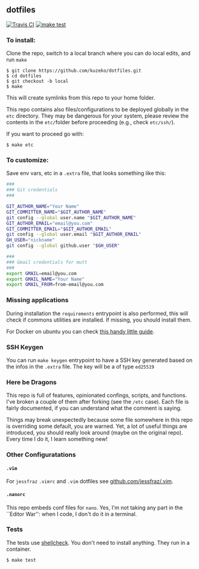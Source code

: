 ## dotfiles

[![Travis CI](https://travis-ci.org/kuzeko/dotfiles.svg?branch=master)](https://travis-ci.org/kuzeko/dotfiles)
[![make test](https://github.com/kuzeko/dotfiles/actions/workflows/make-test.yml/badge.svg)](https://github.com/kuzeko/dotfiles/actions/workflows/make-test.yml)

### To install:

Clone the repo, switch to a local branch where you can do local edits, and run `make`

```console
$ git clone https://github.com/kuzeko/dotfiles.git
$ cd dotfiles
$ git checkout -b local
$ make
```

This will create symlinks from this repo to your home folder.

This repo contains also files/configurations to be deployed globally in the `etc` directory.
They may be dangerous for your system, please review the contents in the `etc/`folder before proceeding (e.g., check `etc/ssh/`).

If you want to proceed go with:

```console
$ make etc
```


### To customize:

Save env vars, etc in a `.extra` file, that looks something like
this:

```bash
###
### Git credentials
###

GIT_AUTHOR_NAME="Your Name"
GIT_COMMITTER_NAME="$GIT_AUTHOR_NAME"
git config --global user.name "$GIT_AUTHOR_NAME"
GIT_AUTHOR_EMAIL="email@you.com"
GIT_COMMITTER_EMAIL="$GIT_AUTHOR_EMAIL"
git config --global user.email "$GIT_AUTHOR_EMAIL"
GH_USER="nickname"
git config --global github.user "$GH_USER"

###
### Gmail credentials for mutt
###
export GMAIL=email@you.com
export GMAIL_NAME="Your Name"
export GMAIL_FROM=from-email@you.com
```

### Missing applications

During installation the `requirements` entrypoint is also performed, this will check if commons utilities are installed.
If missing, you should install them.

For Docker on ubuntu you can check [this handy little guide](install_docker.md).


### SSH Keygen

You can run `make keygen` entrypoint to have a SSH key generated based on the infos in the `.extra` file.
The key will be a of type `ed25519`

### Here be Dragons

This repo is full of features, opinionated confings, scripts, and functions.
I've broken a couple of them after forking (see the `/etc` case).
Each file is fairly documented, if you can understand what the comment is saying.

Things may break unexpectedly because some file somewhere in this repo is overriding some default, you are warned.
Yet, a lot of useful things are introduced, you should really look around (maybe on the original repo).
Every time I do it, I learn something new!


### Other Configuratations

#### `.vim`

For `jessfraz` `.vimrc` and `.vim` dotfiles see
[github.com/jessfraz/.vim](https://github.com/jessfraz/.vim).


#### `.nanorc`

This repo embeds conf files for `nano`.
Yes, I'm not taking any part in the ``Editor War'': when I code, I don't do it in a terminal.


### Tests

The tests use [shellcheck](https://github.com/koalaman/shellcheck). You don't
need to install anything. They run in a container.

```console
$ make test
```

